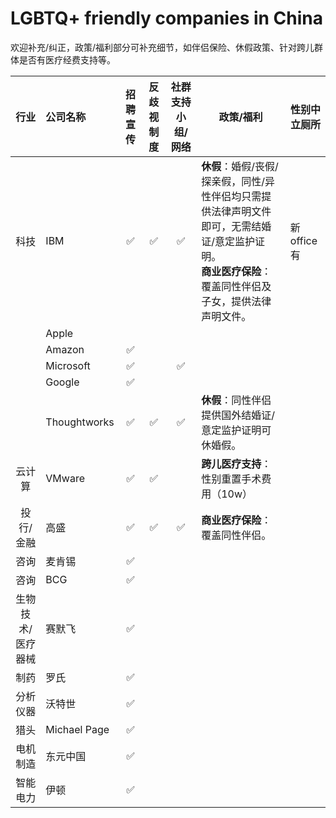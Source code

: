 # LGBTQ+ friendly companies in China

欢迎补充/纠正，政策/福利部分可补充细节，如伴侣保险、休假政策、针对跨儿群体是否有医疗经费支持等。


| 行业   | 公司名称      | 招聘宣传 | 反歧视制度 | 社群支持小组/网络 | 政策/福利 |性别中立厕所|
|:----:| :----------- |:----:|:----:| :----: | ----------- | ----------- |
| 科技| IBM |✅|✅|✅|**休假**：婚假/丧假/探亲假，同性/异性伴侣均只需提供法律声明文件即可，无需结婚证/意定监护证明。<br>**商业医疗保险**：覆盖同性伴侣及子女，提供法律声明文件。|新office有|
|| Apple |
|| Amazon |✅|
|| Microsoft |✅||✅|
|| Google |✅|
|| Thoughtworks |✅|✅|✅|**休假**：同性伴侣提供国外结婚证/意定监护证明可休婚假。
| 云计算| VMware |✅|✅||**跨儿医疗支持**：性别重置手术费用（10w）||
| 投行/金融| 高盛 |✅|✅|✅|**商业医疗保险**：覆盖同性伴侣。||
| 咨询| 麦肯锡 |✅|
| 咨询| BCG |✅|
| 生物技术/医疗器械|赛默飞|✅|
| 制药|罗氏|✅|
| 分析仪器|沃特世|✅|
| 猎头| Michael Page |✅|
| 电机制造| 东元中国  |✅|
| 智能电力| 伊顿  |✅|


